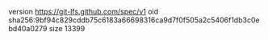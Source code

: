 version https://git-lfs.github.com/spec/v1
oid sha256:9bf94c829cddb75c6183a66698316ca9d7f0f505a2c5406f1db3c0ebd40a0279
size 13399
